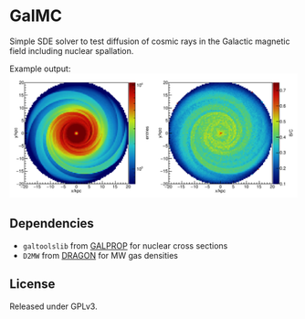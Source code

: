 # GalMC
Simple SDE solver to test diffusion of cosmic rays in the Galactic magnetic field including nuclear spallation.


Example output:
![Alt text](diff.png)

## Dependencies

- `galtoolslib` from [GALPROP](https://galprop.stanford.edu/code.php) for nuclear cross sections
- `D2MW` from [DRAGON](https://codedocs.xyz/cosmicrays/D2MW/) for MW gas densities

## License

Released under GPLv3.
